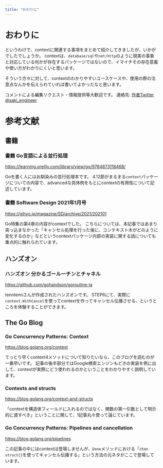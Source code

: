```yaml
---
title: "おわりに"
---
```

# おわりに
というわけで、contextに関連する事項をまとめて紹介してきましたが、いかがでしたでしょうか。
contextは、`database/sql`や`net/http`のように現実の事象と対応している何かが存在するパッケージではないので、イマイチその存在意義や使い方がわかりにくいと思います。

そういう方々に対して、contextのわかりやすいユースケースや、使用の際の注意点なんかを伝えられていれば書いてよかったなと思います。

コメントによる編集リクエスト・情報提供等大歓迎です。
連絡先: [作者Twitter @saki_engineer](https://twitter.com/saki_engineer)

# 参考文献
## 書籍
### 書籍 Go言語による並行処理
https://learning.oreilly.com/library/view/go/9784873118468/

Goを書く人にはお馴染みの並行処理本です。
4.12節がまるまる`context`パッケージについての内容で、advancedな具体例をもとにcontextの有用性について記述しています。

### 書籍 Software Design 2021年1月号
https://gihyo.jp/magazine/SD/archive/2021/202101

Go特集の第4章の内容がcontextでした。
こちらについては、本記事ではあまり突っ込まなかった「キャンセル処理を行った後に、コンテキスト木がどのように変化するのか」などというcontextパッケージ内部の実装に関する話についても重点的に触れられています。



## ハンズオン
### ハンズオン 分かるゴールーチンとチャネル
https://github.com/gohandson/goroutine-ja

tenntennさんが作成されたハンズオンです。
STEP6にて、実際に`context.WithCancel`を使ってcontextを作ってキャンセル伝播させる、というところを体験することができます。



## The Go Blog
### Go Concurrency Patterns: Context
https://blog.golang.org/context

てっとり早くcontext4メソッドについて知りたいなら、このブログを読むのが一番早いです。
記事の後半部分ではGoogle検索エンジンもどきの実装を例に出して、contextが実際にどう使われるのかということをわかりやすく説明しています。

### Contexts and structs
https://blog.golang.org/context-and-structs

「contextを構造体フィールドに入れるのではなく、関数の第一引数として明示的に渡すべき」ということに関して、1記事丸々使って論じています。

### Go Concurrency Patterns: Pipelines and cancellation
https://blog.golang.org/pipelines

この記事の中にはcontextは登場しませんが、`Done`メソッドにおける「`chan struct{}`を使ってキャンセル伝播する」という方法の元ネタがここで登場しています。

